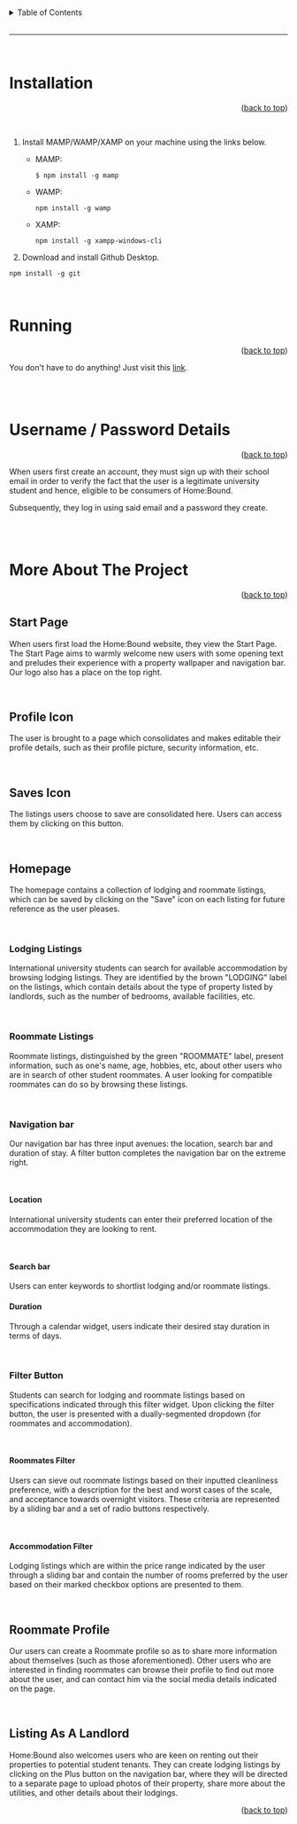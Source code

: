 <a id="readme-top"></a>

<br>

<!-- table of contents -->
<details>
  <summary>Table of Contents</summary>
  <ol>
    <li><a href="#installation">How do I install Home:Bound?</a></li>
    <li><a href="#running">How do I run Home:Bound?</a></li>
    <li><a href="#username-password">Username / Password Details</a></li>
    <li><a href="#more-about-the-project">More About The Project</a></li>
  </ol>
</details>

<br>

<hr>

<br>

<a id="installation"></a>

# Installation

<p align="right">(<a href="#readme-top">back to top</a>)</p>

<br>

1. Install MAMP/WAMP/XAMP on your machine using the links below.
    * MAMP: 
      ```
      $ npm install -g mamp
      ```

    * WAMP: 
      ```
      npm install -g wamp
      ```

    * XAMP:
      ```
      npm install -g xampp-windows-cli
      ```

2. Download and install Github Desktop.
  ```
  npm install -g git
  ```

<br>

<a id="running"></a>

# Running

<p align="right">(<a href="#readme-top">back to top</a>)</p>

You don't have to do anything! Just visit this <a href="https://home-bound.vercel.app/newlanding.html">link</a>.

<br><br>

<a id="username-password"></a>

# Username / Password Details 

<p align="right">(<a href="#readme-top">back to top</a>)</p>

When users first create an account, they must sign up with their school email in order to verify the fact that the 
user is a legitimate university student and hence, eligible to be consumers of Home:Bound. 

Subsequently, they log in using said email and a password they create.

<br><br>

<a id="more-about-the-project"></a>

# More About The Project

<p align="right">(<a href="#readme-top">back to top</a>)</p>

## Start Page 

When users first load the Home:Bound website, they view the Start Page. The Start Page aims to warmly welcome
new users with some opening text and preludes their experience with a property wallpaper and navigation bar. 
Our logo also has a place on the top right. 

<br>

## Profile Icon 

The user is brought to a page which consolidates and makes editable their profile details, such as their profile
picture, security information, etc. 

<br>

## Saves Icon 

The listings users choose to save are consolidated here. Users can access them by clicking on this button. 

<br>

## Homepage

The homepage contains a collection of lodging and roommate listings, which can be saved by clicking on the 
"Save" icon on each listing for future reference as the user pleases. 

<br>

### Lodging Listings

International university students can search for available accommodation by browsing lodging listings. 
They are identified by the brown "LODGING" label on the listings, which contain details about the type
of property listed by landlords, such as the number of bedrooms, available facilities, etc.

<br>

### Roommate Listings

Roommate listings, distinguished by the green "ROOMMATE" label, present information, such as one's name,
age, hobbies, etc, about other users who are in search of other student roommates. A user looking for
compatible roommates can do so by browsing these listings.

<br>

### Navigation bar

Our navigation bar has three input avenues: the location, search bar and duration of stay. A filter button 
completes the navigation bar on the extreme right.

<br>

#### Location 

International university students can enter their preferred location of the accommodation they are
looking to rent. 

<br>

#### Search bar 

Users can enter keywords to shortlist lodging and/or roommate listings.


#### Duration

Through a calendar widget, users indicate their desired stay duration in terms of days.

<br>

### Filter Button 

Students can search for lodging and roommate listings based on specifications indicated through this 
filter widget. Upon clicking the filter button, the user is presented with a dually-segmented dropdown 
(for roommates and accommodation). 

<br>

#### Roommates Filter

Users can sieve out roommate listings based on their inputted cleanliness preference, with a description
for the best and worst cases of the scale, and acceptance towards overnight visitors. These criteria are
represented by a sliding bar and a set of radio buttons respectively. 

<br>

#### Accommodation Filter

Lodging listings which are within the price range indicated by the user through a sliding bar and contain
the number of rooms preferred by the user based on their marked checkbox options are presented to them.

<br>

## Roommate Profile

Our users can create a Roommate profile so as to share more information about themselves (such as those 
aforementioned). Other users who are interested in finding roommates can browse their profile to find 
out more about the user, and can contact him via the social media details indicated on the page.

<br>

## Listing As A Landlord

Home:Bound also welcomes users who are keen on renting out their properties to potential student tenants. 
They can create lodging listings by clicking on the Plus button on the navigation bar, where they will 
    be directed to a separate page to upload photos of their property, share more about the utilities, and 
    other details about their lodgings. 

<p align="right">(<a href="#readme-top">back to top</a>)</p>